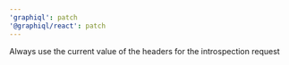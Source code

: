 ```yaml
---
'graphiql': patch
'@graphiql/react': patch
---
```


Always use the current value of the headers for the introspection request
